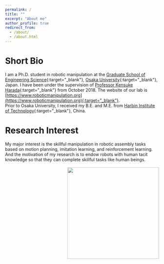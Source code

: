 ```yaml
---
permalink: /
title: ""
excerpt: "About me"
author_profile: true
redirect_from: 
  - /about/
  - /about.html
---
```


# Short Bio
I am a Ph.D. student in robotic manipulation at the [Graduate School of Engineering Science](https://www.es.osaka-u.ac.jp/en/){:target="_blank"}, [Osaka University](https://www.osaka-u.ac.jp/en){:target="_blank"}, Japan.  I have been under the supervision of [Professor Kensuke Harada](http://www.hlab.sys.es.osaka-u.ac.jp/people/harada/){:target="_blank"} from October 2018. The website of our lab is [https://www.roboticmanipulation.org](https://www.roboticmanipulation.org){:target="_blank"}.  
Prior to Osaka University, I received my B.E. and M.E. from [Harbin Institute of Technology](http://en.hit.edu.cn/){:target="_blank"}, China.

# Research Interest
My major interest is the skillful manipulation in robotic assembly tasks based on motion planning, imitation learning, and reinforcement learning. And the motivation of my research is to endow robots with human tacit knowledge so that they can complete skillful tasks like human beings.
<br/><br/>
<img align="right" width="300" src="../images/insertion.gif">
